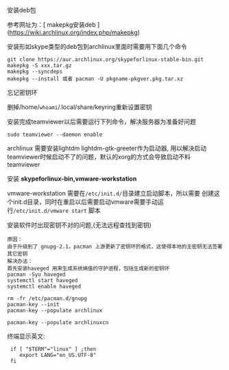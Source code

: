 

安装deb包

参考网址为：[ makepkg安装deb ] (https://wiki.archlinux.org/index.php/makepkg)

安装形如skype类型的deb包到archlinux里面时需要用下面几个命令
```
git clone https://aur.archlinux.org/skypeforlinux-stable-bin.git
makepkg -S xxx.tar.gz
makepkg --syncdeps
makepkg --install 或者 pacman -U pkgname-pkgver.pkg.tar.xz
```

忘记密钥环

删掉/home/`whoami`/.local/share/keyring重新设置密钥


安装完成teamviewer以后需要运行下列命令，解决服务器为准备好问题
```
sudo teamviewer --daemon enable
```
archlinux 需要安装lightdm lightdm-gtk-greeter作为启动器,
用以解决启动teamviewer时候启动不了的问题，默认的xorg的方式会导致启动不料teamviewer

安装 **skypeforlinux-bin,vmware-workstation**

vmware-workstation 需要在```/etc/init.d/```目录建立启动脚本，所以需要
创建这个init.d目录，同时在重启以后需要启动vmware需要手动运行```/etc/init.d/vmware start```
脚本

安装软件时出现密钥不对的问题,(无法远程查找到密钥)

```
原因：
由于升级到了 gnupg-2.1，pacman 上游更新了密钥环的格式，这使得本地的主密钥无法签署其它密钥
解决办法：
首先安装haveged 用来生成系统熵值的守护进程，包括生成新的密钥环
pacman -Syu haveged
systemctl start haveged
systemctl enable haveged

rm -fr /etc/pacman.d/gnupg
pacman-key --init
pacman-key --populate archlinux

pacman-key --populate archlinuxcn

```
终端显示英文:

```
 if [ "$TERM"="linux" ] ;then
    export LANG="en_US.UTF-8" 
 fi                          
```

